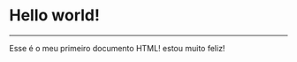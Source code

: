 <!DOCTYPE html>
<html lang="pt-br">
<head>
    <meta charset="UTF-8">
    <meta http-equiv="X-UA-Compatible" content="IE=edge">
    <meta name="viewport" content="width=device-width, initial-scale=1.0">
    <title>Primeiro código</title>
</head>
<body>
    <h1>Hello world!</h1>
    <hr>
    <p>Esse é o meu primeiro documento HTML! estou muito feliz!</p>
</body>
</html>